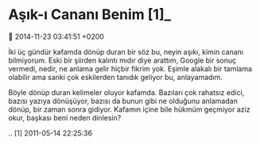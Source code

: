 Aşık-ı Cananı Benim [1]_
========================

:date: 2014-11-23 03:41:51 +0200

İki üç gündür kafamda dönüp duran bir söz bu, neyin aşıkı, kimin cananı
bilmiyorum. Eski bir şiirden kalıntı mıdır diye arattım, Google bir
sonuç vermedi, nedir, ne anlama gelir hiçbir fikrim yok. Eşimle alakalı
bir tamlama olabilir ama sanki çok eskilerden tanıdık geliyor bu,
anlayamadım.

Böyle dönüp duran kelimeler oluyor kafamda. Bazıları çok rahatsız edici,
bazısı yazıya dönüşüyor, bazısı da bunun gibi ne olduğunu anlamadan
dönüp, bir zaman sonra gidiyor. Kafamın içine bile hükmüm geçmiyor aziz
okur, başkası beni neden dinlesin?

.. [1]
   2011-05-14 22:25:36
